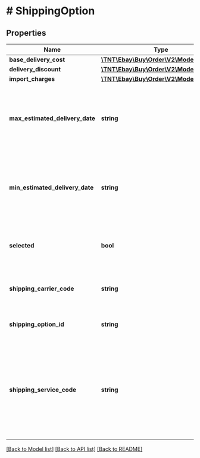 # # ShippingOption

## Properties

Name | Type | Description | Notes
------------ | ------------- | ------------- | -------------
**base_delivery_cost** | [**\TNT\Ebay\Buy\Order\V2\Model\Amount**](Amount.md) |  | [optional]
**delivery_discount** | [**\TNT\Ebay\Buy\Order\V2\Model\Amount**](Amount.md) |  | [optional]
**import_charges** | [**\TNT\Ebay\Buy\Order\V2\Model\Amount**](Amount.md) |  | [optional]
**max_estimated_delivery_date** | **string** | The end of the date range in which the purchase order is expected to be delivered to the shipping address. | [optional]
**min_estimated_delivery_date** | **string** | The beginning of the date range in which the purchase order is expected to be delivered to the shipping address. | [optional]
**selected** | **bool** | A field that indicates whether the shipping method is selected. | [optional]
**shipping_carrier_code** | **string** | The shipping provider for the line item, such as FedEx or USPS. | [optional]
**shipping_option_id** | **string** | A unique ID for the selected shipping option/method. | [optional]
**shipping_service_code** | **string** | The name of the shipping service code. For example, Priority Mail Express (provided by USPS) or FedEx International Priority (Provided by FedEx). | [optional]

[[Back to Model list]](../../README.md#models) [[Back to API list]](../../README.md#endpoints) [[Back to README]](../../README.md)
